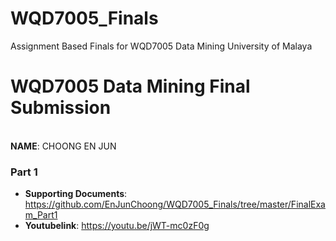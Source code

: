 # WQD7005_Finals
Assignment Based Finals for WQD7005 Data Mining University of Malaya

# WQD7005 Data Mining Final Submission
<br>__NAME__: CHOONG EN JUN


### Part 1
* __Supporting Documents__: https://github.com/EnJunChoong/WQD7005_Finals/tree/master/FinalExam_Part1
* __Youtubelink__: https://youtu.be/jWT-mc0zF0g
